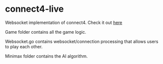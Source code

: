 # connect4-live
Websocket implementation of connect4. Check it out [here](http://ec2-18-217-35-187.us-east-2.compute.amazonaws.com:8080/)

Game folder contains all the game logic.

Websocket.go contains websocket/connection processing that allows users to play each other.

Minimax folder contains the AI algorithm.